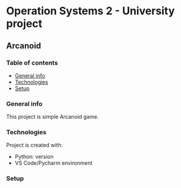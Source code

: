 # Operation Systems 2 - University project
## Arcanoid 
### Table of contents
* [General info](#general-info)
* [Technologies](#technologies)
* [Setup](#setup)

### General info
This project is simple Arcanoid game.
	
### Technologies
Project is created with:
* Python: version 
* VS Code/Pycharm environment
	
### Setup
